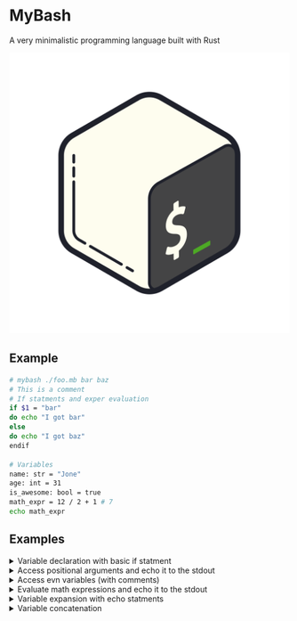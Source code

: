 # MyBash

A very minimalistic programming language built with Rust

<p align="center"> 
    <img src="./mybash.png" alt="My Bash" title="My Bash">
</p>

## Example

```bash
# mybash ./foo.mb bar baz
# This is a comment
# If statments and exper evaluation
if $1 = "bar"
do echo "I got bar"
else
do echo "I got baz"
endif

# Variables
name: str = "Jone"
age: int = 31
is_awesome: bool = true
math_expr = 12 / 2 + 1 # 7
echo math_expr
```

## Examples

<details>
<summary>Variable declaration with basic if statment</summary>

```bash
# mybash script.mb

age: int = 30
echo age
if age > 40
do echo "I am old"
else
do echo "I am still young"
endif
```

#### Output

```bash
30
I am still young
```

</details>

<details>
<summary>Access positional arguments and echo it to the stdout</summary>

```bash
# mybash script_5.mb me
echo $1

if $1 == 'me'
do echo "Hello, Ahmed"
else
do echo "Hi, :) ${1} ✋"
endif
```

#### Output

```bash
Ahmed
Hi, :) Ahmed ✋
```

</details>
<details>
<summary>Access evn variables (with comments)</summary>

```bash
# Echo env variables to the stdout
# example: mybash ./sript_6.mb foo bar baz
echo $PATH
echo $PWD # Current working directory

echo $0  # Should display the script name  (script_6.mb)
echo $1  # Should display the first arg (foo)
echo $2  # Should display the second arg (bar)

```

</details>

<details>
<summary>Evaluate math expressions and echo it to the stdout</summary>

```bash
res: int = (12 + 12) / 4
echo "(12 + 12) / 4 ⏬"
echo res
```

#### Output

```bash
(12 + 12) / 4 ⏬
6
```

</details>

<details>
<summary>Variable expansion with echo statments</summary>

```bash
name: str = "Jone"

echo "Hello, $name 🙌"

echo "PATH = ${PATH}"
echo "HOME = $HOME"
echo "PWD = $PWD"
echo "HOSTNAME = $HOSTNAME"
echo "HOSTTYPE = $HOSTTYPE"
```

</details>

<details>
<summary>Variable concatenation</summary>

```bash
f_name: str = "Jone"
l_name: str = "doe"

full_name: str = "${f_name} ${l_name}"

echo "My full name is $full_name"
```

#### Output

```bash
My full name is Jone doe
```

</details>
